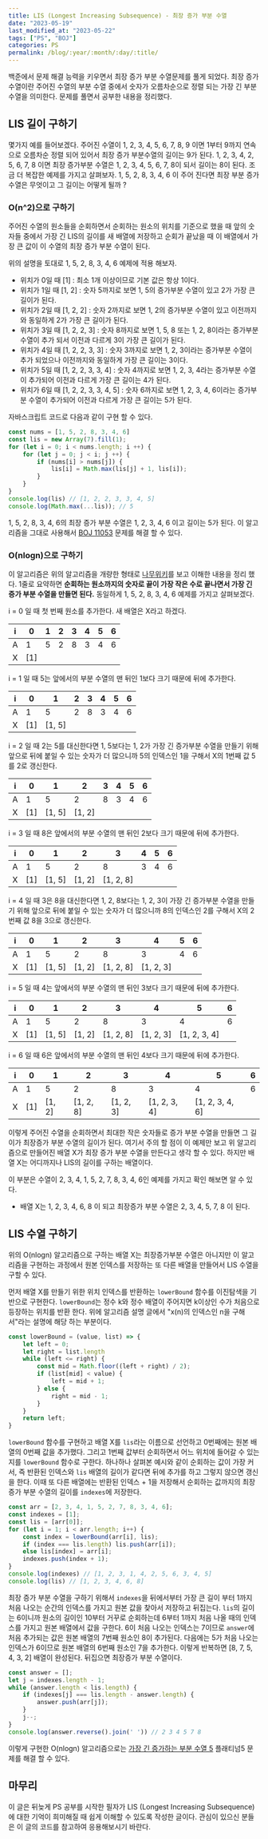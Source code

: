 ```yaml
---
title: LIS (Longest Increasing Subsequence) - 최장 증가 부분 수열
date: "2023-05-19"
last_modified_at: "2023-05-22"
tags: ["PS", "BOJ"]
categories: PS
permalink: /blog/:year/:month/:day/:title/
---
```


백준에서 문제 해결 능력을 키우면서 최장 증가 부분 수열문제를 풀게 되었다. 최장 증가 수열이란 주어진 수열의 부분 수열 중에서 숫자가 오름차순으로 정렬 되는 가장 긴 부분 수열을 의미한다. 문제를 풀면서 공부한 내용을 정리했다.
<!--more-->

## LIS 길이 구하기

몇가지 예를 들어보겠다. 주어진 수열이 1, 2, 3, 4, 5, 6, 7, 8, 9 이면 1부터 9까지 연속으로 오름차순 정렬 되어 있어서 최장 증가 부분수열의 길이는 9가 된다. 1, 2, 3, 4, 2, 5, 6, 7, 8 이면 최장 증가부분 수열은 1, 2, 3, 4, 5, 6, 7, 8이 되서 길이는 8이 된다. 조금 더 복잡한 예제를 가지고 살펴보자. 1, 5, 2, 8, 3, 4, 6 이 주어 진다면 최장 부분 증가 수열은 무엇이고 그 길이는 어떻게 될까 ?

### O(n^2)으로 구하기

주어진 수열의 원소들을 순회하면서 순회하는 원소의 위치를 기준으로 했을 때 앞의 숫자들 중에서 가장 긴 LIS의 길이를 새 배열에 저장하고 순회가 끝났을 때 이 배열에서 가장 큰 값이 이 수열의 최장 증가 부분 수열이 된다.

위의 설명을 토대로 1, 5, 2, 8, 3, 4, 6 예제에 적용 해보자.

- 위치가 0일 때 [1] : 최소 1개 이상이므로 기본 값은 항상 1이다.
- 위치가 1일 때 [1, 2] : 숫자 5까지로 보면 1, 5의 증가부분 수열이 있고 2가 가장 큰 길이가 된다.
- 위치가 2일 때 [1, 2, 2] : 숫자 2까지로 보면  1, 2의 증가부분 수열이 있고 이전까지와 동일하게 2가 가장 큰 길이가 된다.
- 위치가 3일 때 [1, 2, 2, 3] : 숫자 8까지로 보면 1, 5, 8 또는 1, 2, 8이라는 증가부분 수열이 추가 되서 이전과 다르게 3이 가장 큰 길이가 된다.
- 위치가 4일 때 [1, 2, 2, 3, 3] : 숫자 3까지로 보면 1, 2, 3이라는 증가부분 수열이 추가 되었으나 이전까지와 동일하게 가장 큰 길이는 3이다.
- 위치가 5일 때 [1, 2, 2, 3, 3, 4] : 숫자 4까지로 보면 1, 2, 3, 4라는 증가부분 수열이 추가되어 이전과 다르게 가장 큰 길이는 4가 된다.
- 위치가 6일 때 [1, 2, 2, 3, 3, 4, 5] : 숫자 6까지로 보면 1, 2, 3, 4, 6이라는 증가부분 수열이 추가되어 이전과 다르게 가장 큰 길이는 5가 된다.

자바스크립트 코드로 다음과 같이 구현 할 수 있다.

```js
const nums = [1, 5, 2, 8, 3, 4, 6]
const lis = new Array(7).fill(1);
for (let i = 0; i < nums.length; i ++) {
    for (let j = 0; j < i; j ++) {
        if (nums[i] > nums[j]) {
            lis[i] = Math.max(lis[j] + 1, lis[i]);
        }
    }
}
console.log(lis) // [1, 2, 2, 3, 3, 4, 5]
console.log(Math.max(...lis)); // 5
```

1, 5, 2, 8, 3, 4, 6의 최장 증가 부분 수열은 1, 2, 3, 4, 6 이고 길이는 5가 된다. 이 알고리즘을 그대로 사용해서 [BOJ 11053](https://www.acmicpc.net/problem/11053) 문제를 해결 할 수 있다.

### O(nlogn)으로 구하기

이 알고리즘은 위의 알고리즘을 개량한 형태로 [나무위키](https://namu.wiki/w/%EC%B5%9C%EC%9E%A5%20%EC%A6%9D%EA%B0%80%20%EB%B6%80%EB%B6%84%20%EC%88%98%EC%97%B4)를 보고 이해한 내용을 정리 했다. 1줄로 요약하면 **순회하는 원소까지의 숫자로 끝이 가장 작은 수로 끝나면서 가장 긴 증가 부분 수열을 만들면 된다.** 동일하게 1, 5, 2, 8, 3, 4, 6 예제를 가지고 살펴보겠다.

i = 0 일 때 첫 번째 원소를 추가한다. 새 배열은 X라고 하겠다.

i  |  0  |  1  |  2  |  3  |  4  |  5  |  6  
---|-----|-----|-----|-----|-----|-----|----
A  |  1  |  5  |  2  |  8  |  3  |  4  | 6
X  |[1]||||||

i = 1 일 때 5는 앞에서의 부분 수열의 맨 뒤인 1보다 크기 때문에 뒤에 추가한다.

i  |  0  |  1  |  2  |  3  |  4  |  5  |  6  
---|-----|-----|-----|-----|-----|-----|----
A  |  1  |  5  |  2  |  8  |  3  |  4  | 6
X|[1]|[1, 5]|||||

i = 2 일 때 2는 5를 대신한다면 1, 5보다는 1, 2가 가장 긴 증가부분 수열을 만들기 위해 앞으로 뒤에 붙일 수 있는 숫자가 더 많으니까 5의 인덱스인 1을 구해서 X의 1번째 값 5를 2로 갱신한다.

i  |  0  |  1  |  2  |  3  |  4  |  5  |  6  
---|-----|-----|-----|-----|-----|-----|----
A  |  1  |  5  |  2  |  8  |  3  |  4  | 6
X|[1]|[1, 5]|[1, 2]||||

i = 3 일 때 8은 앞에서의 부분 수열의 맨 뒤인 2보다 크기 때문에 뒤에 추가한다.

i  |  0  |  1  |  2  |  3  |  4  |  5  |  6  
---|-----|-----|-----|-----|-----|-----|----
A  |  1  |  5  |  2  |  8  |  3  |  4  | 6
X|[1]|[1, 5]|[1, 2]|[1, 2, 8]|||

i = 4 일 때 3은 8을 대신한다면 1, 2, 8보다는 1, 2, 3이 가장 긴 증가부분 수열을 만들기 위해 앞으로 뒤에 붙일 수 있는 숫자가 더 많으니까 8의 인덱스인 2를 구해서 X의 2번째 값 8을 3으로 갱신한다.

i  |  0  |  1  |  2  |  3  |  4  |  5  |  6
---|-----|-----|-----|-----|-----|-----|----
A  |  1  |  5  |  2  |  8  |  3  |  4  | 6
X|[1]|[1, 5]|[1, 2]|[1, 2, 8]|[1, 2, 3]||

i = 5 일 때 4는 앞에서의 부분 수열의 맨 뒤인 3보다 크기 때문에 뒤에 추가한다.

i  |  0  |  1  |  2  |  3  |  4  |  5  |  6  
---|-----|-----|-----|-----|-----|-----|----
A  |  1  |  5  |  2  |  8  |  3  |  4  | 6
X|[1]|[1, 5]|[1, 2]|[1, 2, 8]|[1, 2, 3]|[1, 2, 3, 4]|

i = 6 일 때 6은 앞에서의 부분 수열의 맨 뒤인 4보다 크기 때문에 뒤에 추가한다.

i  |  0  |  1  |  2  |  3  |  4  |  5  |  6  
---|-----|-----|-----|-----|-----|-----|----
A  |  1  |  5  |  2  |  8  |  3  |  4  | 6
X|[1]|[1, 2]|[1, 2, 8]|[1, 2, 3]|[1, 2, 3, 4]|[1, 2, 3, 4, 6]

이렇게 주어진 수열을 순회하면서 최대한 작은 숫자들로 증가 부분 수열을 만들면 그 길이가 최장증가 부분 수열의 길이가 된다. 여기서 주의 할 점이 이 예제만 보고 위 알고리즘으로 만들어진 배열 X가 최장 증가 부분 수열을 만든다고 생각 할 수 있다. 하지만 배열 X는 어디까지나 LIS의 길이를 구하는 배열이다.

이 부분은 수열이 2, 3, 4, 1, 5, 2, 7, 8, 3, 4, 6인 예제를 가지고 확인 해보면 알 수 있다.

- 배열 X는 1, 2, 3, 4, 6, 8 이 되고 최장증가 부분 수열은 2, 3, 4, 5, 7, 8 이 된다.

## LIS 수열 구하기

위의 O(nlogn) 알고리즘으로 구하는 배열 X는 최장증가부분 수열은 아니지만 이 알고리즘을 구현하는 과정에서 원본 인덱스를 저장하는 또 다른 배열을 만들어서 LIS 수열을 구할 수 있다.

먼저 배열 X를 만들기 위한 위치 인덱스를 반환하는 `lowerBound` 함수를 이진탐색을 기반으로 구현한다. `lowerBound`는 정수 k와 정수 배열이 주어지면 k이상인 수가 처음으로 등장하는 위치를 반환 한다. 위에 알고리즘 설명 글에서 "x(n)의 인덱스인 n을 구해서"라는 설명에 해당 하는 부분이다.

```js
const lowerBound = (value, list) => {
    let left = 0;
    let right = list.length
    while (left <= right) {
        const mid = Math.floor((left + right) / 2);
        if (list[mid] < value) {
            left = mid + 1;
        } else {
            right = mid - 1;
        }
    }
    return left;
}
```

`lowerBound` 함수를 구현하고 배열 X를 `lis`라는 이름으로 선언하고 0번째에는 원본 배열의 0번째 값을 추가했다. 그리고 1번째 값부터 순회하면서 어느 위치에 들어갈 수 있는지를 `lowerBound` 함수로 구한다. 하나하나 살펴본 예시와 같이 순회하는 값이 가장 커서, 즉 반환된 인덱스와 `lis` 배열의 길이가 같다면 뒤에 추가를 하고 그렇지 않으면 갱신을 한다. 이때 또 다른 배열에는 반환된 인덱스 + 1을 저장해서 순회하는 값까지의 최장 증가 부분 수열의 길이를 `indexes`에 저장한다.

```js
const arr = [2, 3, 4, 1, 5, 2, 7, 8, 3, 4, 6];
const indexes = [1];
const lis = [arr[0]];
for (let i = 1; i < arr.length; i++) {
    const index = lowerBound(arr[i], lis);
    if (index === lis.length) lis.push(arr[i]);
    else lis[index] = arr[i];
    indexes.push(index + 1);
}
console.log(indexes) // [1, 2, 3, 1, 4, 2, 5, 6, 3, 4, 5]
console.log(lis) // [1, 2, 3, 4, 6, 8]
```

최장 증가 부분 수열을 구하기 위해서 `indexes`을 뒤에서부터 가장 큰 길이 부터 1까지 처음 나오는 순간의 인덱스를 가지고 원본 값을 찾아서 저장하고 뒤집는다. `lis`의 길이는 6이니까 원소의 길이인 10부터 거꾸로 순회하는데 6부터 1까지 처음 나올 때의 인덱스를 가지고 원본 배열에서 값을 구한다. 6이 처음 나오는 인덱스는 7이므로 `answer`에 처음 추가되는 값은 원본 배열의 7번째 원소인 8이 추가된다. 다음에는 5가 처음 나오는 인덱스가 6이므로 원본 배열의 6번째 원소인 7을 추가한다. 이렇게  반복하면 [8, 7, 5, 4, 3, 2] 배열이 완성된다. 뒤집으면 최장증가 부분 수열이다.

```js
const answer = [];
let j = indexes.length - 1;
while (answer.length < lis.length) {
    if (indexes[j] === lis.length - answer.length) {
        answer.push(arr[j]);
    }
    j--;
}
console.log(answer.reverse().join(' ')) // 2 3 4 5 7 8
```

이렇게 구현한 O(nlogn) 알고리즘으로는 [가장 긴 증가하는 부분 수열 5](https://www.acmicpc.net/problem/14003) 플래티넘5 문제를 해결 할 수 있다.

## 마무리

이 글은 뒤늦게 PS 공부를 시작한 필자가 LIS (Longest Increasing Subsequence)에 대한 기억이 희미해질 때 쉽게 이해할 수 있도록 작성한 글이다. 관심이 있으신 분들은 이 글의 코드를 참고하여 응용해보시기 바란다.
